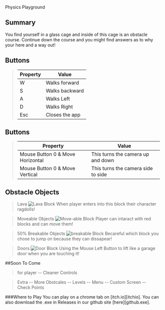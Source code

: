 Physics Playground

## Summary
You find yourself in a glass cage and inside of this cage is an obstacle course. 
Continue down the course and you might find answers as to why your here and a way out!


## Buttons
> **Property**  | **Value**
> ---------------|--------------------------------
> W            | Walks forward
> S             | Walks backward
> A             | Walks Left
> D             | Walks Right
>Esc          | Closes the app


## Buttons
> **Property**  | **Value**
> ---------------|--------------------------------
> Mouse Button 0 & Move Horizontal | This turns the camera up and down
> Mouse Button 0 & Move Vertical | This turns the camera side to side

## Obstacle Objects

> Lava
![Lava Block](Extra/Lava.png)
When player enters into this block their character ragdolls!

> Moveable Objects
![Move-able Block](Extra/moveable.png)
Player can intaract with red blocks and can move them!

> 50% Breakable Objects
![breakable Block](Extra/breakable.png)
Becareful which block you chose to jump on because they can dissapear!

> Doors
![Door Block](Extra/door.png)
Using the Mouse Left Button to lift like a garage door when you are touching it!

##Soon To Come

>for player
-- Cleaner Controls

> Extra
-- More Obstcales
-- Levels
-- Menu	
-- Custom Screen
-- Check Points


###Where to Play
You can play on a chrome tab on [itch.io][itchio].
You can also download the .exe in Releases in our github site [here][github.exe].



